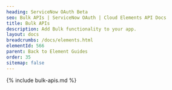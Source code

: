 ```yaml
---
heading: ServiceNow OAuth Beta
seo: Bulk APIs | ServiceNow OAuth | Cloud Elements API Docs
title: Bulk APIs
description: Add Bulk functionality to your app.
layout: docs
breadcrumbs: /docs/elements.html
elementId: 566
parent: Back to Element Guides
order: 35
sitemap: false
---
```


{% include bulk-apis.md %}
